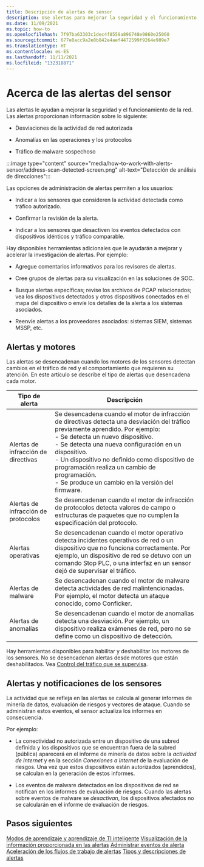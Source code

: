 ```yaml
---
title: Descripción de alertas de sensor
description: Use alertas para mejorar la seguridad y el funcionamiento de la red.
ms.date: 11/09/2021
ms.topic: how-to
ms.openlocfilehash: 7f97ba63303c1dec4f8559a896748e9860e25060
ms.sourcegitcommit: 677e8acc9a2e8b842e4aef4472599f9264e989e7
ms.translationtype: HT
ms.contentlocale: es-ES
ms.lasthandoff: 11/11/2021
ms.locfileid: "132318871"
---
```

# <a name="about-sensor-alerts"></a>Acerca de las alertas del sensor

Las alertas le ayudan a mejorar la seguridad y el funcionamiento de la red. Las alertas proporcionan información sobre lo siguiente:

- Desviaciones de la actividad de red autorizada

- Anomalías en las operaciones y los protocolos

- Tráfico de malware sospechoso

:::image type="content" source="media/how-to-work-with-alerts-sensor/address-scan-detected-screen.png" alt-text="Detección de análisis de direcciones":::

Las opciones de administración de alertas permiten a los usuarios:

- Indicar a los sensores que consideren la actividad detectada como tráfico autorizado.

- Confirmar la revisión de la alerta.

- Indicar a los sensores que desactiven los eventos detectados con dispositivos idénticos y tráfico comparable.

Hay disponibles herramientas adicionales que le ayudarán a mejorar y acelerar la investigación de alertas. Por ejemplo:

  - Agregue comentarios informativos para los revisores de alertas.

  - Cree grupos de alertas para su visualización en las soluciones de SOC. 

  - Busque alertas específicas; revise los archivos de PCAP relacionados; vea los dispositivos detectados y otros dispositivos conectados en el mapa del dispositivo o envíe los detalles de la alerta a los sistemas asociados.

  - Reenvíe alertas a los proveedores asociados: sistemas SIEM, sistemas MSSP, etc.

## <a name="alerts-and-engines"></a>Alertas y motores

Las alertas se desencadenan cuando los motores de los sensores detectan cambios en el tráfico de red y el comportamiento que requieren su atención. En este artículo se describe el tipo de alertas que desencadena cada motor.

| Tipo de alerta | Descripción |
|-|-|
| Alertas de infracción de directivas | Se desencadena cuando el motor de infracción de directivas detecta una desviación del tráfico previamente aprendido. Por ejemplo: <br /> - Se detecta un nuevo dispositivo.  <br /> - Se detecta una nueva configuración en un dispositivo. <br /> - Un dispositivo no definido como dispositivo de programación realiza un cambio de programación. <br /> - Se produce un cambio en la versión del firmware. |
| Alertas de infracción de protocolos | Se desencadenan cuando el motor de infracción de protocolos detecta valores de campo o estructuras de paquetes que no cumplen la especificación del protocolo. | 
| Alertas operativas | Se desencadenan cuando el motor operativo detecta incidentes operativos de red o un dispositivo que no funciona correctamente. Por ejemplo, un dispositivo de red se detuvo con un comando Stop PLC, o una interfaz en un sensor dejó de supervisar el tráfico. |
| Alertas de malware | Se desencadenan cuando el motor de malware detecta actividades de red malintencionadas. Por ejemplo, el motor detecta un ataque conocido, como Conficker. |
| Alertas de anomalías | Se desencadenan cuando el motor de anomalías detecta una desviación. Por ejemplo, un dispositivo realiza exámenes de red, pero no se define como un dispositivo de detección. |

Hay herramientas disponibles para habilitar y deshabilitar los motores de los sensores. No se desencadenan alertas desde motores que están deshabilitados. Vea [Control del tráfico que se supervisa](how-to-control-what-traffic-is-monitored.md).

## <a name="alerts-and-sensor-reporting"></a>Alertas y notificaciones de los sensores

La actividad que se refleja en las alertas se calcula al generar informes de minería de datos, evaluación de riesgos y vectores de ataque. Cuando se administran estos eventos, el sensor actualiza los informes en consecuencia.

Por ejemplo:

  - La conectividad no autorizada entre un dispositivo de una subred definida y los dispositivos que se encuentran fuera de la subred (pública) aparecerá en el informe de minería de datos sobre la *actividad de Internet* y en la sección *Conexiones a Internet* de la evaluación de riesgos. Una vez que estos dispositivos están autorizados (aprendidos), se calculan en la generación de estos informes.

  - Los eventos de malware detectados en los dispositivos de red se notifican en los informes de evaluación de riesgos. Cuando las alertas sobre eventos de malware se *desactivan*, los dispositivos afectados no se calcularán en el informe de evaluación de riesgos.

## <a name="next-steps"></a>Pasos siguientes

[Modos de aprendizaje y aprendizaje de TI inteligente](how-to-control-what-traffic-is-monitored.md#learning-and-smart-it-learning-modes)
[Visualización de la información proporcionada en las alertas](how-to-view-information-provided-in-alerts.md)
[Administrar eventos de alerta](how-to-manage-the-alert-event.md)
[Aceleración de los flujos de trabajo de alertas](how-to-accelerate-alert-incident-response.md)
[Tipos y descripciones de alertas](alert-engine-messages.md)

